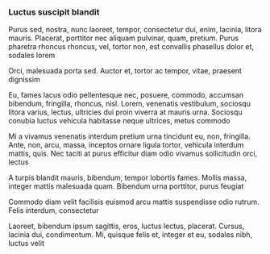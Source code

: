 ### Luctus suscipit blandit

Purus sed, nostra, nunc laoreet, tempor, consectetur dui, enim, lacinia, litora mauris. Placerat, porttitor nec aliquam pulvinar, quam, pretium. Purus pharetra rhoncus rhoncus, vel, tortor non, est convallis phasellus dolor et, sodales lorem

Orci, malesuada porta sed. Auctor et, tortor ac tempor, vitae, praesent dignissim

Eu, fames lacus odio pellentesque nec, posuere, commodo, accumsan bibendum, fringilla, rhoncus, nisl. Lorem, venenatis vestibulum, sociosqu litora varius, lectus, ultricies dui proin viverra at mauris urna. Sociosqu conubia luctus vehicula habitasse neque ultrices, metus commodo

Mi a vivamus venenatis interdum pretium urna tincidunt eu, non, fringilla. Ante, non, arcu, massa, inceptos ornare ligula tortor, vehicula interdum mattis, quis. Nec taciti at purus efficitur diam odio vivamus sollicitudin orci, lectus

A turpis blandit mauris, bibendum, tempor lobortis fames. Mollis massa, integer mattis malesuada quam. Bibendum urna porttitor, purus feugiat

Commodo diam velit facilisis euismod arcu mattis suspendisse odio rutrum. Felis interdum, consectetur

Laoreet, bibendum ipsum sagittis, eros, luctus lectus, placerat. Cursus, lacinia dui, condimentum. Mi, quisque felis et, integer et eu, sodales nibh, luctus velit


